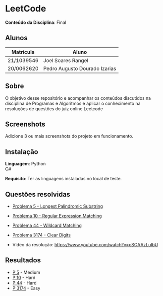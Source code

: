# LeetCode

**Conteúdo da Disciplina**: Final<br>

## Alunos
|Matrícula | Aluno |
| -- | -- |
| 21/1039546  |  Joel Soares Rangel |
| 20/0062620  |  Pedro Augusto Dourado Izarias |

## Sobre 
O objetivo desse repositório e acompanhar os conteúdos discutidos na disciplina de Programas e Algoritmos e aplicar o conhecimento na resoluções de questões
do juiz online Leetcode

## Screenshots
Adicione 3 ou mais screenshots do projeto em funcionamento.

## Instalação 
**Linguagem**: Python<br> C#<br>

**Requisito**: Ter as linguagens instaladas no local de teste.

## Questões resolvidas

- [Problema 5 - Longest Palindromic Substring](https://leetcode.com/problems/longest-palindromic-substring/description/)
- [Problema 10 - Regular Expression Matching](https://leetcode.com/problems/regular-expression-matching/description/)
- [Problema 44 - Wildcard Matching](https://leetcode.com/problems/wildcard-matching/description/)
- [Problema 3174 - Clear Digits](https://leetcode.com/problems/clear-digits/description/?envType=daily-question&envId=2025-02-10)

- Video da resolução: https://www.youtube.com/watch?v=cSOAAzLuIbU

## Resultados

- [P 5](Problema_5/Program.cs) - Medium
- [P 10](Problema_10/Program.cs) - Hard
- [P 44](Problema_44/Program.cs) - Hard
- [P 3174](Problema_3174/Program.cs) - Easy



